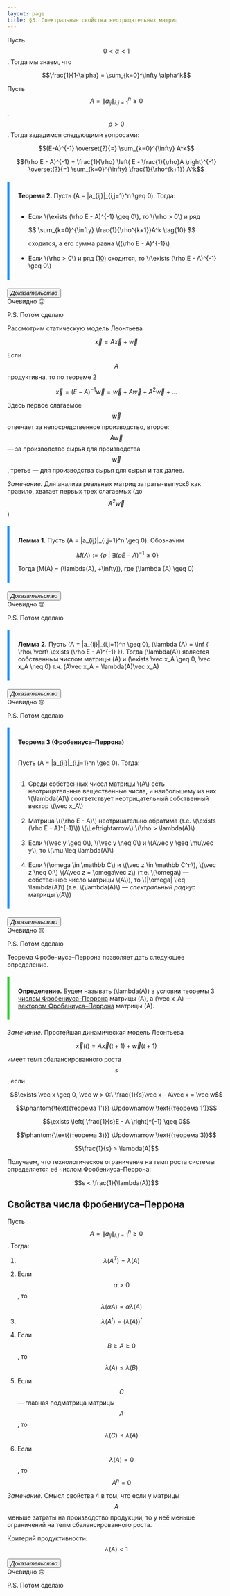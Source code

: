 ```yaml
---
layout: page
title: §3. Спектральные свойства неотрицательных матриц
---
```




Пусть $$0<\alpha<1$$. Тогда мы знаем, что

$$\frac{1}{1-\alpha} = \sum_{k=0}^\infty \alpha^k$$

Пусть $$A = \|a_{ij}\|_{i,j=1}^n \geq 0$$, $$\rho > 0$$. Тогда зададимся следующими вопросами:

$$(E-A)^{-1} \overset{?}{=} \sum_{k=0}^{\infty} A^k$$

$$(\rho E - A)^{-1} = \frac{1}{\rho} \left( E - \frac{1}{\rho}A \right)^{-1} \overset{?}{=} \sum_{k=0}^{\infty} \frac{1}{\rho^{k+1}} A^k$$

<div id="th2" style="border-left: 5px solid DodgerBlue; padding: 10px 20px; margin: 20px 0">

<b>Теорема 2.</b> Пусть \(A = \|a_{ij}\|_{i,j=1}^n \geq 0\). Тогда: <br> <br>
<ul>
<li> Если \(\exists (\rho E - A)^{-1} \geq 0\), то \(\rho > 0\) и ряд 
<p id="eq10">
$$ \sum_{k=0}^{\infty} \frac{1}{\rho^{k+1}}A^k \tag{10} $$
</p>
сходится, а его сумма равна \((\rho E - A)^{-1}\) </li> <br>

<li> Если \(\rho > 0\) и ряд (<a href="#eq10">10</a>) сходится, то \(\exists (\rho E - A)^{-1} \geq 0\) </li>
</ul>
</div>

<div>
<button class="proofbtn"><i>Доказательство</i></button>
<div class="proof">
  Очевидно 🙃 <br>
  
  P.S. Потом сделаю
</div>
</div>



Рассмотрим статическую модель Леонтьева

$$\vec x = A\vec x + \vec w$$

Если $$A$$ продуктивна, то по теореме <a href="#th2">2</a> 

$$\vec x = (E-A)^{-1}\vec w = \vec w + A\vec w + A^2 \vec w + \dots$$

Здесь первое слагаемое $$\vec w$$ отвечает за непосредственное производство, второе: $$A\vec w$$ — за производство сырья для производства $$\vec w$$, третье — для производства сырья для сырья и так далее.

*Замечание.* Для анализа реальных матриц затраты-выпуск6 как правило, хватает первых трех слагаемых (до $$A^2\vec w$$) 



<div style="border-left: 5px solid DodgerBlue; padding: 10px 20px; margin: 20px 0">

<b>Лемма 1.</b> Пусть \(A = \|a_{ij}\|_{i,j=1}^n \geq 0\). Обозначим 

$$M(A) := \{ \rho\ |\ \exists (\rho E - A)^{-1} \geq 0 \}$$

Тогда \(M(A) = (\lambda(A), +\infty)\), где \(\lambda (A) \geq 0\)

</div>

<div>
<button class="proofbtn"><i>Доказательство</i></button>
<div class="proof">
  Очевидно 🙃 <br>
  
  P.S. Потом сделаю
</div>
</div>

<div style="border-left: 5px solid DodgerBlue; padding: 10px 20px; margin: 20px 0">

<b>Лемма 2.</b> Пусть \(A = \|a_{ij}\|_{i,j=1}^n \geq 0\), \(\lambda (A) = \inf \{ \rho\ \vert\ \exists (\rho E - A)^{-1} \}\). Тогда \(\lambda(A)\) является собственным числом матрицы \(A\) и \(\exists \vec x_A \geq 0, \vec x_A \neq 0\) т.ч. \(A\vec x_A = \lambda(A)\vec x_A\)

</div>

<div>
<button class="proofbtn"><i>Доказательство</i></button>
<div class="proof">
  Очевидно 🙃 <br>
  
  P.S. Потом сделаю
</div>
</div>

<div id="th3" style="border-left: 5px solid DodgerBlue; padding: 10px 20px; margin: 20px 0">

<b>Теорема 3 (Фробениуса–Перрона)</b> <br> <br>

Пусть \(A = \|a_{ij}\|_{i,j=1}^n \geq 0\). Тогда: <br> <br>
<ol>
<li> Среди собственных чисел матрицы \(A\) есть неотрицательные вещественные числа, и наибольшему из них \(\lambda(A)\) соответствует неотрицательный собственный вектор \(\vec x_A\) </li> <br>

<li> Матрица \((\rho E - A)\) неотрицательно обратима (т.е. \(\exists (\rho E - A)^{-1}\)) \(\Leftrightarrow\) \(\rho > \lambda(A)\) </li> <br>

<li> Если \(\vec y \geq 0\), \(\vec y \neq 0\) и \(A\vec y \geq \mu\vec y\), то \(\mu \leq \lambda(A)\) </li> <br>

<li> Если \(\omega \in \mathbb C\) и \(\vec z \in \mathbb C^n\), \(\vec z \neq 0:\) \(A\vec z = \omega\vec z\) (т.е. \(\omega\) — собственное число матрицы \(A\)), то \(|\omega| \leq \lambda(A)\) (т.е. \(\lambda(A)\) — <i>спектральный радиус</i> матрицы \(A\)) </li>
</ol>
</div>

<div>
<button class="proofbtn"><i>Доказательство</i></button>
<div class="proof">
  Очевидно 🙃 <br>
  
  P.S. Потом сделаю
</div>
</div>



Теорема Фробениуса–Перрона позволяет дать следующее определение.

<div style="border-left: 5px solid LimeGreen; padding: 10px 20px; margin: 20px 0">

<b>Определение.</b> Будем называть \(\lambda(A)\) в условии теоремы <a href="#th3">3</a> <u>числом Фробениуса–Перрона</u> матрицы \(A\), а \(\vec x_A\) — <u>вектором Фробениуса–Перрона</u> матрицы \(A\).

</div>

*Замечание.* Простейшая динамическая модель Леонтьева 

$$\vec x(t) = A\vec x(t+1) + \vec w(t+1)$$

имеет темп сбалансированного роста $$s$$, если 

$$\exists \vec x \geq 0, \vec w > 0:\ \frac{1}{s}\vec x - A\vec x = \vec w$$

$$\phantom{\text{(теорема 1')}} \Updownarrow \text{(теорема 1')}$$

$$\exists \left( \frac{1}{s}E - A \right)^{-1} \geq 0$$

$$\phantom{\text{(теорема 3)}} \Updownarrow \text{(теорема 3)}$$

$$\frac{1}{s} > \lambda(A)$$

Получаем, что технологическое ограничение на темп роста системы определяется её числом Фробениуса–Перрона:

$$s < \frac{1}{\lambda(A)}$$



## Свойства числа Фробениуса–Перрона



Пусть $$A = \|a_{ij}\|_{i,j=1}^n \geq 0$$. Тогда:

1. $$\lambda(A^T) = \lambda(A)$$ $$ $$


2. Если $$\alpha > 0$$, то $$\lambda(\alpha A) = \alpha \lambda(A)$$


3. $$\lambda(A^t) = (\lambda(A))^t$$ $$ $$


4. Если $$B \geq A \geq 0$$, то $$\lambda(A) \leq \lambda(B)$$


5. Если $$C$$ — главная подматрица матрицы $$A$$, то $$\lambda(C) \leq \lambda(A)$$


6. Если $$\lambda(A) = 0$$, то $$A^n = 0$$ 


*Замечание.* Смысл свойства 4 в том, что если у матрицы $$A$$ меньше затраты на производство продукции, то у неё меньше ограничений на тепм сбалансированного роста.

Критерий продуктивности: $$\lambda(A) < 1$$

<div>
<button class="proofbtn"><i>Доказательство</i></button>
<div class="proof">
  Очевидно 🙃 <br>
  
  P.S. Потом сделаю
</div>
</div>
